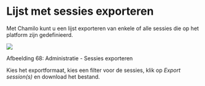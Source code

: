 # Lijst met sessies exporteren

Met Chamilo kunt u een lijst exporteren van enkele of alle sessies die op het platform zijn gedefinieerd.

![](../../.gitbook/assets/session-import-utilisateurs%20%281%29.png)

Afbeelding 68: Administratie - Sessies exporteren

Kies het exportformaat, kies een filter voor de sessies, klik op _Export session\(s\)_ en download het bestand.

